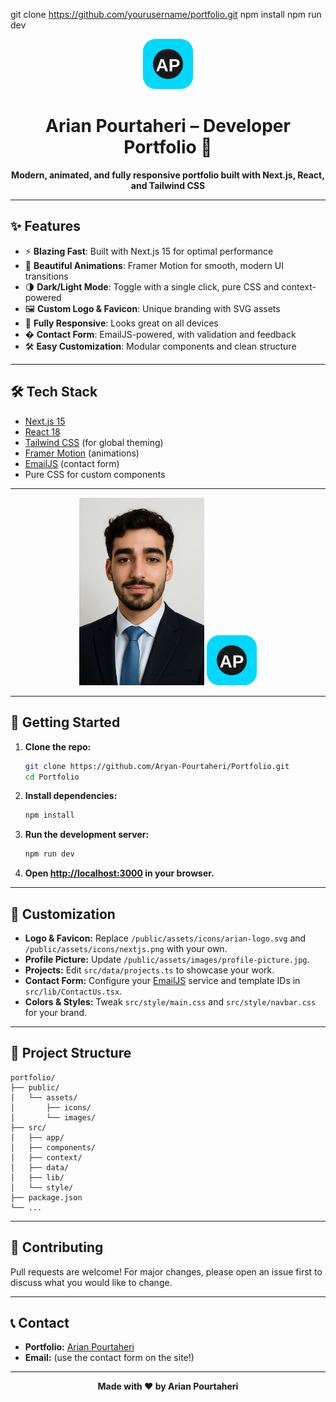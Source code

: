 git clone https://github.com/yourusername/portfolio.git
npm install
npm run dev

<div align="center">
	<img src="/public/assets/icons/arian-logo.svg" alt="Arian Portfolio Logo" width="80" />
	<h1>Arian Pourtaheri – Developer Portfolio 🚀</h1>
	<p><b>Modern, animated, and fully responsive portfolio built with Next.js, React, and Tailwind CSS</b></p>
</div>

---

## ✨ Features

- ⚡ **Blazing Fast**: Built with Next.js 15 for optimal performance
- 🎨 **Beautiful Animations**: Framer Motion for smooth, modern UI transitions
- 🌗 **Dark/Light Mode**: Toggle with a single click, pure CSS and context-powered
- 🖼️ **Custom Logo & Favicon**: Unique branding with SVG assets
- 📱 **Fully Responsive**: Looks great on all devices
- � **Contact Form**: EmailJS-powered, with validation and feedback
- 🛠️ **Easy Customization**: Modular components and clean structure

---

## 🛠️ Tech Stack

- [Next.js 15](https://nextjs.org/)
- [React 18](https://react.dev/)
- [Tailwind CSS](https://tailwindcss.com/) (for global theming)
- [Framer Motion](https://www.framer.com/motion/) (animations)
- [EmailJS](https://www.emailjs.com/) (contact form)
- Pure CSS for custom components

---

<div align="center">
	<img src="/public/assets/images/profile-picture.jpg" alt="Profile Screenshot" width="200" />
	<img src="/public/assets/icons/arian-logo.svg" alt="Logo Screenshot" width="80" />
</div>

---

## 🚀 Getting Started

1. **Clone the repo:**
   ```bash
   git clone https://github.com/Aryan-Pourtaheri/Portfolio.git
   cd Portfolio
   ```
2. **Install dependencies:**
   ```bash
   npm install
   ```
3. **Run the development server:**
   ```bash
   npm run dev
   ```
4. **Open [http://localhost:3000](http://localhost:3000) in your browser.**

---

## 📝 Customization

- **Logo & Favicon:** Replace `/public/assets/icons/arian-logo.svg` and `/public/assets/icons/nextjs.png` with your own.
- **Profile Picture:** Update `/public/assets/images/profile-picture.jpg`.
- **Projects:** Edit `src/data/projects.ts` to showcase your work.
- **Contact Form:** Configure your [EmailJS](https://dashboard.emailjs.com/) service and template IDs in `src/lib/ContactUs.tsx`.
- **Colors & Styles:** Tweak `src/style/main.css` and `src/style/navbar.css` for your brand.

---

## 📂 Project Structure

```
portfolio/
├── public/
│   └── assets/
│       ├── icons/
│       └── images/
├── src/
│   ├── app/
│   ├── components/
│   ├── context/
│   ├── data/
│   ├── lib/
│   └── style/
├── package.json
└── ...
```

---

## 🤝 Contributing

Pull requests are welcome! For major changes, please open an issue first to discuss what you would like to change.

---

## 📞 Contact

- **Portfolio:** [Arian Pourtaheri](https://github.com/Aryan-Pourtaheri)
- **Email:** (use the contact form on the site!)

---

<div align="center">
	<b>Made with ❤️ by Arian Pourtaheri</b>
</div>
